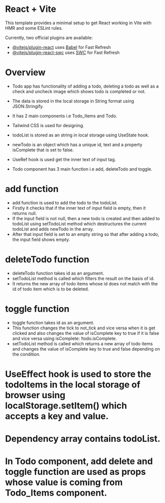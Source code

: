# React + Vite

This template provides a minimal setup to get React working in Vite with HMR and some ESLint rules.

Currently, two official plugins are available:

- [@vitejs/plugin-react](https://github.com/vitejs/vite-plugin-react/blob/main/packages/plugin-react/README.md) uses [Babel](https://babeljs.io/) for Fast Refresh
- [@vitejs/plugin-react-swc](https://github.com/vitejs/vite-plugin-react-swc) uses [SWC](https://swc.rs/) for Fast Refresh


# Overview
- Todo app has functionality of adding a todo, deleting a todo as well as a check and uncheck image which shows todo is completed or not.
- The data is stored in the local storage in String format using JSON.Stringify.
- It has 2 main components i.e Todo_Items and Todo.
- Tailwind CSS is used for designing.
- todoList is stored as an string in local storage using UseState hook.
- newTodo is an object which has a unique id, text and a property isComplete that is set to false.
- UseRef hook is used get the inner text of input tag.

- Todo component has 3 main function i.e add, deleteTodo and toggle.

# add function
- add function is used to add the todo to the todoList.
- Firstly it checks that if the inner text of input field is empty, then it returns null.
- If the input field is not null, then a new todo is created and then added to todoList using setTodoList method which destructures the current todoList and adds newTodo in the array.
- After that input field is set to an empty string so that after adding a todo, the input field shows empty.

# deleteTodo function
- deleteTodo function takes id as an argument.
- setTodoList method is called which filters the result on the basis of id.
- It returns the new array of todo items whose id does not match with the id of todo item which is to be deleted.

# toggle function
- toggle function takes id as an argument.
- This function changes the tick to not_tick and vice versa when it is get clicked and also changes the value of isComplete key to true if it is false and vice versa using isComplete: !todo.isComplete.
- setTodoList method is called which returns a new array of todo items and changes the value of isComplete key to true and false depending on the condition.


# UseEffect hook is used to store the todoItems in the local storage of browser using localStorage.setItem() which accepts a key and value.
# Dependency array contains todoList.

# In Todo component, add delete and toggle function are used as props whose value is coming from Todo_Items component.

